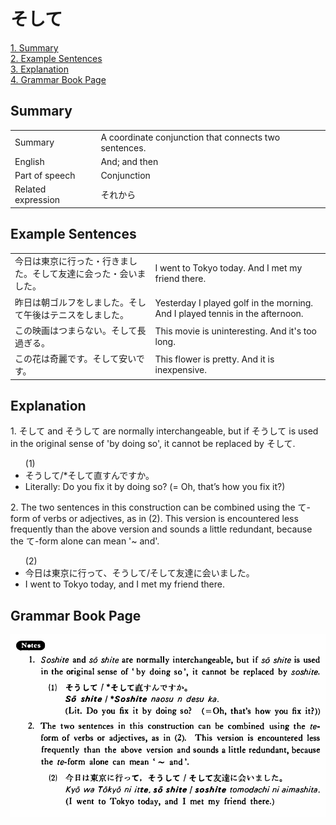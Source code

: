# そして

[1. Summary](#summary)<br>
[2. Example Sentences](#example-sentences)<br>
[3. Explanation](#explanation)<br>
[4. Grammar Book Page](#grammar-book-page)<br>


## Summary

<table><tr>   <td>Summary</td>   <td>A coordinate conjunction that connects two sentences.</td></tr><tr>   <td>English</td>   <td>And; and then</td></tr><tr>   <td>Part of speech</td>   <td>Conjunction</td></tr><tr>   <td>Related expression</td>   <td>それから</td></tr></table>

## Example Sentences

<table><tr>   <td>今日は東京に行った・行きました。そして友達に会った・会いました。</td>   <td>I went to Tokyo today. And I met my friend there.</td></tr><tr>   <td>昨日は朝ゴルフをしました。そして午後はテニスをしました。</td>   <td>Yesterday I played golf in the morning. And I played tennis in the afternoon.</td></tr><tr>   <td>この映画はつまらない。そして長過ぎる。</td>   <td>This movie is uninteresting. And it's too long.</td></tr><tr>   <td>この花は奇麗です。そして安いです。</td>   <td>This flower is pretty. And it is inexpensive.</td></tr></table>

## Explanation

<p>1. <span class="cloze">そして</span> and <span class="cloze">そうして</span> are normally interchangeable, but if <span class="cloze">そうして</span> is used in the original sense of 'by doing so', it cannot be replaced by <span class="cloze">そして</span>.</p>  <ul>(1) <li><span class="cloze">そうして</span>/*<span class="cloze">そして</span>直すんですか。</li> <li>Literally: Do you fix it by doing so? (= Oh, that’s how you fix it?)</li> </ul>  <p>2. The two sentences in this construction can be combined using the て-form of verbs or adjectives, as in (2). This version is encountered less frequently than the above version and sounds a little redundant, because the て-form alone can mean '~ and'.</p>  <ul>(2) <li>今日は東京に行って、<span class="cloze">そうして</span>/<span class="cloze">そして</span>友達に会いました。</li> <li>I went to Tokyo today, and I met my friend there.</li> </ul>

## Grammar Book Page

![](../img/Basicそして.png)

